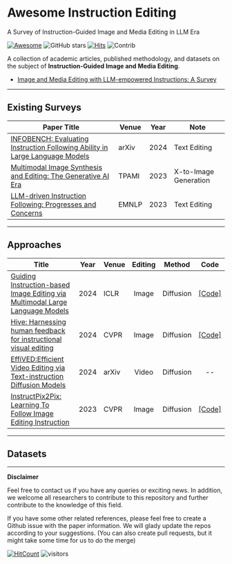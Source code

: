 # Awesome Instruction Editing
A Survey of Instruction-Guided Image and Media Editing in LLM Era

[![Awesome](https://awesome.re/badge.svg)](https://awesome.re)
![GitHub stars](https://img.shields.io/github/stars/tamlhp/awesome-instruction-editing?color=yellow&label=Stars)
[![Hits](https://hits.seeyoufarm.com/api/count/incr/badge.svg?url=https%3A%2F%2Fgithub.com%2Ftamlhp%2Fawesome-instruction-editing%2F&count_bg=%2379C83D&title_bg=%23555555&icon=&icon_color=%23E7E7E7&title=hits&edge_flat=false)](https://hits.seeyoufarm.com)
<img src="https://img.shields.io/badge/Contributions-Welcome-278ea5" alt="Contrib"/>



A collection of academic articles, published methodology, and datasets on the subject of **Instruction-Guided Image and Media Editing**.

- [Image and Media Editing with LLM-empowered Instructions: A Survey](#awesome-instruction-editing)


----------

## Existing Surveys
| **Paper Title** | **Venue** | **Year** | **Note** |
| --------------- | ---- | ---- | ---- |
| [INFOBENCH: Evaluating Instruction Following Ability in Large Language Models](https://arxiv.org/abs/2401.03601) | arXiv | 2024 |  Text Editing  |
| [Multimodal Image Synthesis and Editing: The Generative AI Era](https://ieeexplore.ieee.org/abstract/document/10230895) | TPAMI | 2023 | X-to-Image Generation |
| [LLM-driven Instruction Following: Progresses and Concerns](https://aclanthology.org/2023.emnlp-tutorial.4/) | EMNLP | 2023 |  Text Editing  |

----------

## Approaches

| **Title** | **Year** | **Venue** | **Editing** | **Method** | **Code** |
| --------------- | :----: | ---- | :----: | :----: | :----: |
| [Guiding Instruction-based Image Editing via Multimodal Large Language Models](https://openreview.net/forum?id=S1RKWSyZ2Y) | 2024 | ICLR | Image | Diffusion | [[Code]](https://mllm-ie.github.io/) |
| [Hive: Harnessing human feedback for instructional visual editing](https://arxiv.org/abs/2303.09618) | 2024 | CVPR | Image | Diffusion | [[Code]](https://shugerdou.github.io/hive/) |
| [EffiVED:Efficient Video Editing via Text-instruction Diffusion Models](https://arxiv.org/abs/2403.11568) | 2024 | arXiv | Video | Diffusion | -- | 
| [InstructPix2Pix: Learning To Follow Image Editing Instruction](https://openaccess.thecvf.com/content/CVPR2023/html/Brooks_InstructPix2Pix_Learning_To_Follow_Image_Editing_Instructions_CVPR_2023_paper.html) | 2023 | CVPR | Image | Diffusion | [[Code]](https://www.timothybrooks.com/instruct-pix2pix) |


----------

## Datasets



----------
**Disclaimer**

Feel free to contact us if you have any queries or exciting news. In addition, we welcome all researchers to contribute to this repository and further contribute to the knowledge of this field.

If you have some other related references, please feel free to create a Github issue with the paper information. We will glady update the repos according to your suggestions. (You can also create pull requests, but it might take some time for us to do the merge)


[![HitCount](https://hits.dwyl.com/tamlhp/awesome-instruction-editing.svg?style=flat-square)](http://hits.dwyl.com/tamlhp/awesome-instruction-editing)
 ![visitors](https://visitor-badge.laobi.icu/badge?page_id=tamlhp.awesome-instruction-editing)

